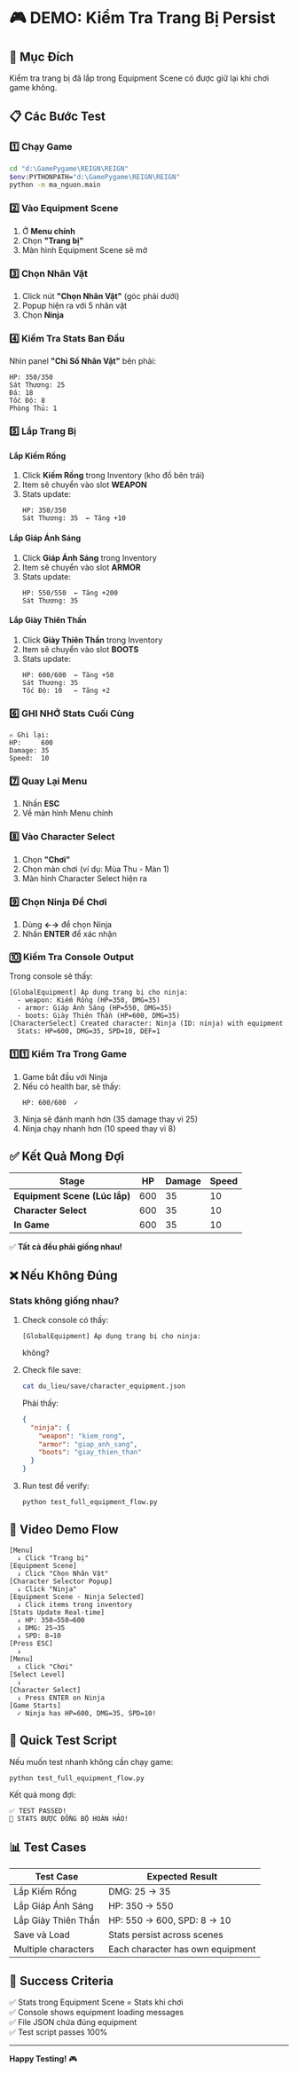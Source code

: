 # 🎮 DEMO: Kiểm Tra Trang Bị Persist

## 🎯 Mục Đích
Kiểm tra trang bị đã lắp trong Equipment Scene có được giữ lại khi chơi game không.

## 📋 Các Bước Test

### 1️⃣ Chạy Game
```bash
cd "d:\GamePygame\REIGN\REIGN"
$env:PYTHONPATH="d:\GamePygame\REIGN\REIGN"
python -m ma_nguon.main
```

### 2️⃣ Vào Equipment Scene
1. Ở **Menu chính**
2. Chọn **"Trang bị"**
3. Màn hình Equipment Scene sẽ mở

### 3️⃣ Chọn Nhân Vật
1. Click nút **"Chọn Nhân Vật"** (góc phải dưới)
2. Popup hiện ra với 5 nhân vật
3. Chọn **Ninja**

### 4️⃣ Kiểm Tra Stats Ban Đầu
Nhìn panel **"Chỉ Số Nhân Vật"** bên phải:
```
HP: 350/350
Sát Thương: 25
Đá: 18
Tốc Độ: 8
Phòng Thủ: 1
```

### 5️⃣ Lắp Trang Bị

#### Lắp Kiếm Rồng
1. Click **Kiếm Rồng** trong Inventory (kho đồ bên trái)
2. Item sẽ chuyển vào slot **WEAPON**
3. Stats update:
   ```
   HP: 350/350
   Sát Thương: 35  ← Tăng +10
   ```

#### Lắp Giáp Ánh Sáng
1. Click **Giáp Ánh Sáng** trong Inventory
2. Item sẽ chuyển vào slot **ARMOR**
3. Stats update:
   ```
   HP: 550/550  ← Tăng +200
   Sát Thương: 35
   ```

#### Lắp Giày Thiên Thần
1. Click **Giày Thiên Thần** trong Inventory
2. Item sẽ chuyển vào slot **BOOTS**
3. Stats update:
   ```
   HP: 600/600  ← Tăng +50
   Sát Thương: 35
   Tốc Độ: 10   ← Tăng +2
   ```

### 6️⃣ GHI NHỚ Stats Cuối Cùng
```
✍️ Ghi lại:
HP:     600
Damage: 35
Speed:  10
```

### 7️⃣ Quay Lại Menu
1. Nhấn **ESC**
2. Về màn hình Menu chính

### 8️⃣ Vào Character Select
1. Chọn **"Chơi"**
2. Chọn màn chơi (ví dụ: Mùa Thu - Màn 1)
3. Màn hình Character Select hiện ra

### 9️⃣ Chọn Ninja Để Chơi
1. Dùng **←→** để chọn Ninja
2. Nhấn **ENTER** để xác nhận

### 🔟 Kiểm Tra Console Output
Trong console sẽ thấy:
```
[GlobalEquipment] Áp dụng trang bị cho ninja:
  - weapon: Kiếm Rồng (HP=350, DMG=35)
  - armor: Giáp Ánh Sáng (HP=550, DMG=35)
  - boots: Giày Thiên Thần (HP=600, DMG=35)
[CharacterSelect] Created character: Ninja (ID: ninja) with equipment
  Stats: HP=600, DMG=35, SPD=10, DEF=1
```

### 1️⃣1️⃣ Kiểm Tra Trong Game
1. Game bắt đầu với Ninja
2. Nếu có health bar, sẽ thấy:
   ```
   HP: 600/600  ✓
   ```
3. Ninja sẽ đánh mạnh hơn (35 damage thay vì 25)
4. Ninja chạy nhanh hơn (10 speed thay vì 8)

## ✅ Kết Quả Mong Đợi

| Stage | HP | Damage | Speed |
|-------|-----|--------|-------|
| **Equipment Scene (Lúc lắp)** | 600 | 35 | 10 |
| **Character Select** | 600 | 35 | 10 |
| **In Game** | 600 | 35 | 10 |

✅ **Tất cả đều phải giống nhau!**

## ❌ Nếu Không Đúng

### Stats không giống nhau?
1. Check console có thấy:
   ```
   [GlobalEquipment] Áp dụng trang bị cho ninja:
   ```
   không?

2. Check file save:
   ```bash
   cat du_lieu/save/character_equipment.json
   ```
   
   Phải thấy:
   ```json
   {
     "ninja": {
       "weapon": "kiem_rong",
       "armor": "giap_anh_sang",
       "boots": "giay_thien_than"
     }
   }
   ```

3. Run test để verify:
   ```bash
   python test_full_equipment_flow.py
   ```

## 🎥 Video Demo Flow

```
[Menu] 
  ↓ Click "Trang bị"
[Equipment Scene]
  ↓ Click "Chọn Nhân Vật"
[Character Selector Popup]
  ↓ Click "Ninja"
[Equipment Scene - Ninja Selected]
  ↓ Click items trong inventory
[Stats Update Real-time]
  ↓ HP: 350→550→600
  ↓ DMG: 25→35
  ↓ SPD: 8→10
[Press ESC]
  ↓
[Menu]
  ↓ Click "Chơi"
[Select Level]
  ↓
[Character Select]
  ↓ Press ENTER on Ninja
[Game Starts]
  ✓ Ninja has HP=600, DMG=35, SPD=10!
```

## 🧪 Quick Test Script

Nếu muốn test nhanh không cần chạy game:
```bash
python test_full_equipment_flow.py
```

Kết quả mong đợi:
```
✅ TEST PASSED!
🎉 STATS ĐƯỢC ĐỒNG BỘ HOÀN HẢO!
```

## 📊 Test Cases

| Test Case | Expected Result |
|-----------|----------------|
| Lắp Kiếm Rồng | DMG: 25 → 35 |
| Lắp Giáp Ánh Sáng | HP: 350 → 550 |
| Lắp Giày Thiên Thần | HP: 550 → 600, SPD: 8 → 10 |
| Save và Load | Stats persist across scenes |
| Multiple characters | Each character has own equipment |

## 🎉 Success Criteria

✅ Stats trong Equipment Scene = Stats khi chơi  
✅ Console shows equipment loading messages  
✅ File JSON chứa đúng equipment  
✅ Test script passes 100%  

---

**Happy Testing!** 🎮
